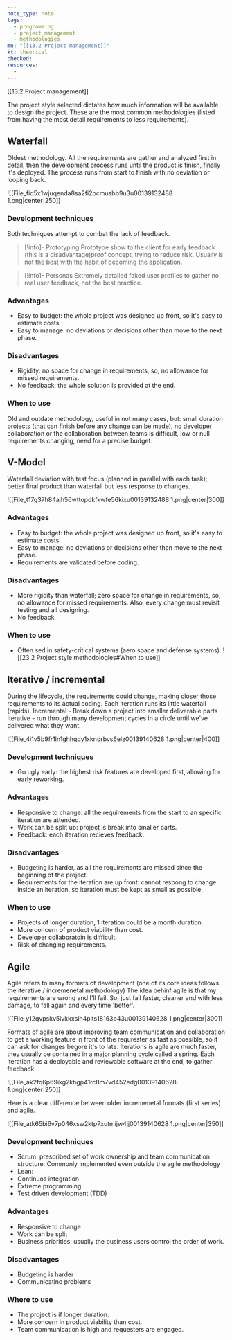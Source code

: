 ```yaml
---
note_type: note
tags:
  - programming
  - project_management
  - methodologies
mn: "[[13.2 Project management]]"
kt: theorical
checked: 
resources:
  -
---
```

[[13.2 Project management]]

The project style selected dictates how much information will be available to design the project. These are the most common methodologies (listed from having the most detail requirements to less requirements).
## Waterfall
Oldest methodology. All the requirements are gather and analyzed first in detail, then the development process runs until the product is finish, finally it's deployed. The process runs from start to finish with no deviation or looping back. 

![[File_fid5x1wjuqenda8sa2fi2pcmusbb9u3u00139132488 1.png|center|250]]

### Development techniques
Both techniques attempt to combat the lack of feedback. 
>[!info]- Prototyping 
>Prototype show to the client for early feedback (this is a disadvantage)proof concept, trying to reduce risk. Usually is not the best with the habit of becoming the application.

>[!info]- Personas
>Extremely detailed faked user profiles to gather no real user feedback, not the best practice.

### Advantages
- Easy to budget: the whole project was designed up front, so it's easy to estimate costs.
- Easy to manage: no deviations or decisions other than move to the next phase. 
### Disadvantages
- Rigidity: no space for change in requirements, so, no allowance for missed requirements.
- No feedback: the whole solution is provided at the end.
### When to use
Old and outdate methodology, useful in not many cases, but: small duration projects (that can finish before any change can be made), no developer collaboration or the collaboration between teams is difficult, low or null requirements changing, need for a precise budget. 


## V-Model
Waterfall deviation with test focus (planned in parallel with each task); better final product than waterfall but less response to changes.

![[File_t17g37h84ajh56wttopdkfkwfe56kixu00139132488 1.png|center|300]]

### Advantages
- Easy to budget: the whole project was designed up front, so it's easy to estimate costs.
- Easy to manage: no deviations or decisions other than move to the next phase. 
- Requirements are validated before coding.
### Disadvantages
- More rigidity than waterfall; zero space for change in requirements, so, no allowance for missed requirements. Also, every change must revisit testing and all designing. 
- No feedback
### When to use
- Often sed in safety-critical systems (aero space and defense systems). 
![[23.2 Project style methodologies#When to use]]


## Iterative / incremental
During the lifecycle, the requirements could change, making closer those requirements to its actual coding. Each iteration runs its little waterfall (rapids). Incremental - Break down a project into smaller deliverable parts Iterative - run through many development cycles in a circle until we've delivered what they want.

![[File_4i1v5b9fr1ln1ghhqdy1xkndrbvs6elz00139140628 1.png|center|400]]

### Development techniques
- Go ugly early: the highest risk features are developed first, allowing for early reworking. 

### Advantages
- Responsive to change: all the requirements from the start to an specific iteration are attended.
- Work can be split up: project is break into smaller parts. 
- Feedback: each iteration recieves feedback.
### Disadvantages
- Budgeting is harder, as all the requirements are missed since the beginning of the project.
- Requirements for the iteration are up front: cannot respong to change inside an iteration, so iteration must be kept as small as possible.
### When to use
- Projects of longer duration, 1 iteration could be a month duration.
- More concern of product viability than cost.
- Developer collaboratoin is difficult.
- Risk of changing requirements.

## Agile
Agile refers to many formats of development (one of its core ideas follows the iterative / incremenetal methodology) The idea behinf agile is that my requirements are wrong and I'll fail. So, just fail faster, cleaner and with less damage, to fall again and every time 'better'.  

![[File_y12qvpskv5lvkkxsih4pits18163p43u00139140628 1.png|center|300]]

Formats of agile are about improving team communication and collaboration to get a working feature in front of the requrester as fast as possible, so it can ask for changes begore it's to late. Iterations is agile are much faster, they usually be contained in a major planning cycle called a spring. Each iteration has a deployable and reviewable software at the end, to gather feedback.  

![[File_ak2fq6p69ikg2khgp41rc8m7vd452edg00139140628 1.png|center|250]]


Here is a clear difference between older incremenetal formats (first series) and agile.

![[File_atk65bi6v7p046xsw2ktp7xutmijw4jj00139140628 1.png|center|350]]

### Development techniques
- Scrum: prescribed set of work ownership and team communication structure. Commonly implemented even outside the agile methodology 
- Lean: 
- Continuos integration
- Extreme programming 
- Test driven development (TDD)
### Advantages
- Responsive to change
- Work can be split
- Business priorities: usually the business users control the order of work.
### Disadvantages
- Budgeting is harder
- Communicatino problems
### Where to use
- The project is if longer duration.
- More concern in product viability than cost.
- Team communication is high and requesters are engaged.
